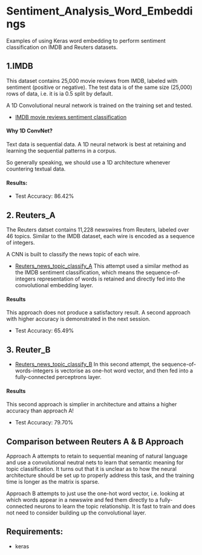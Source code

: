 # Sentiment_Analysis_Word_Embeddings
Examples of using Keras word embedding to perform sentiment classification on IMDB and Reuters datasets.

## 1.IMDB

This dataset contains 25,000 movie reviews from IMDB, labeled with sentiment (positive or negative). The test data is of the
same size (25,000) rows of data, i.e. it is ia 0.5 split by default.

A 1D Convolutional neural network is trained on the training set and tested.
* [IMDB movie reviews sentiment classification](IMDB_reviews_sentiment_classify.ipynb)

#### Why 1D ConvNet?
Text data is sequential data. A 1D neural network is best at retaining and learning the sequential patterns in a corpus.

So generally speaking, we should use a 1D architecture whenever countering textual data.

#### Results:
* Test Accuracy: 86.42% 

## 2. Reuters_A

The Reuters datset contains 11,228 newswires from Reuters, labeled over 46 topics. Similar to the IMDB dataset, each wire is encoded as a sequence of integers.

A CNN is built to classify the news topic of each wire.
* [Reuters_news_topic_classify_A](Reuters_news_topic_classify_A.ipynb)
This attempt used a similar method as the IMDB sentiment classification, which means the sequence-of-integers representation of words is retained and directly fed into the convolutional embedding layer. 

#### Results
This approach does not produce a satisfactory result. A second approach with higher accuracy is demonstrated in the next session.

* Test Accuracy: 65.49%

## 3. Reuter_B

* [Reuters_news_topic_classify_B](Reuters_news_topic_classify_B.ipynb)
In this second attempt, the sequence-of-words-integers is vectorise as one-hot word vector, and then fed into a fully-connected perceptrons layer.

#### Results
This second approach is simplier in architecture and attains a higher accuracy than approach A!

* Test Accuracy: 79.70%

## Comparison between Reuters A & B Approach

Approach A attempts to retain to sequential meaning of natural language and use a convolutional neutral nets to learn that semantic meaning for topic classification. It turns out that it is unclear as to how the neural architecture should be set up to properly address this task, and the training time is longer as the matrix is sparse.

Approach B attempts to just use the one-hot word vector, i.e. looking at which words appear in a newswire and fed them directly to a fully-connected neurons to learn the topic relationship. It is fast to train and does not need to consider building up the convolutional layer.

## Requirements:
* keras
